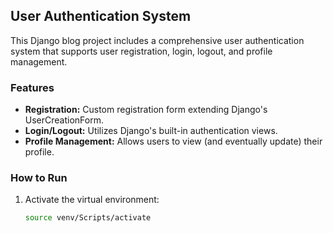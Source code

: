 ## User Authentication System

This Django blog project includes a comprehensive user authentication system that supports user registration, login, logout, and profile management.

### Features
- **Registration:** Custom registration form extending Django's UserCreationForm.
- **Login/Logout:** Utilizes Django's built-in authentication views.
- **Profile Management:** Allows users to view (and eventually update) their profile.

### How to Run
1. Activate the virtual environment:
   ```bash
   source venv/Scripts/activate
